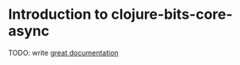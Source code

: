 # Introduction to clojure-bits-core-async

TODO: write [great documentation](http://jacobian.org/writing/what-to-write/)

